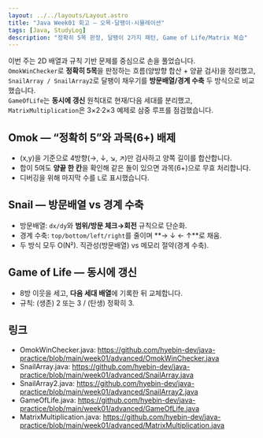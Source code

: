 ```yaml
---
layout: ../../layouts/Layout.astro
title: "Java Week01 회고 — 오목·달팽이·시뮬레이션"
tags: [Java, StudyLog]
description: "정확히 5목 판정, 달팽이 2가지 패턴, Game of Life/Matrix 복습"
---
```


이번 주는 2D 배열과 규칙 기반 문제를 중심으로 손을 풀었습니다.  
`OmokWinChecker`로 **정확히 5목**을 판정하는 흐름(양방향 합산 + 양끝 검사)을 정리했고,  
`SnailArray / SnailArray2`로 달팽이 채우기를 **방문배열/경계 수축** 두 방식으로 비교했습니다.  
`GameOfLife`는 **동시에 갱신** 원칙대로 현재/다음 세대를 분리했고,  
`MatrixMultiplication`은 3×2·2×3 예제로 삼중 루프를 점검했습니다.

## Omok — “정확히 5”와 과목(6+) 배제
- (x,y)을 기준으로 4방향(→, ↓, ↘, ↗)만 검사하고 양쪽 길이를 합산합니다.  
- 합이 5여도 **양끝 한 칸**을 확인해 같은 돌이 있으면 과목(6+)으로 무효 처리합니다.  
- 디버깅을 위해 마지막 수를 `L`로 표시했습니다.

## Snail — 방문배열 vs 경계 수축
- 방문배열: `dx/dy`와 **범위/방문 체크→회전** 규칙으로 단순화.  
- 경계 수축: `top/bottom/left/right`를 줄이며 **→ ↓ ← ↑**로 채움.  
- 두 방식 모두 O(N²). 직관성(방문배열) vs 메모리 절약(경계 수축).

## Game of Life — 동시에 갱신
- 8방 이웃을 세고, **다음 세대 배열**에 기록한 뒤 교체합니다.  
- 규칙: (생존) 2 또는 3 / (탄생) 정확히 3.

## 링크
- OmokWinChecker.java: https://github.com/hyebin-dev/java-practice/blob/main/week01/advanced/OmokWinChecker.java
- SnailArray.java: https://github.com/hyebin-dev/java-practice/blob/main/week01/advanced/SnailArray.java
- SnailArray2.java: https://github.com/hyebin-dev/java-practice/blob/main/week01/advanced/SnailArray2.java
- GameOfLife.java: https://github.com/hyebin-dev/java-practice/blob/main/week01/advanced/GameOfLife.java
- MatrixMultiplication.java: https://github.com/hyebin-dev/java-practice/blob/main/week01/advanced/MatrixMultiplication.java
